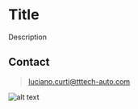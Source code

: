 # Title

Description

## Contact

> luciano.curti@tttech-auto.com

![alt text](https://www.redpoints.com/wp-content/uploads/2019/01/consumer20electronics201.png)
